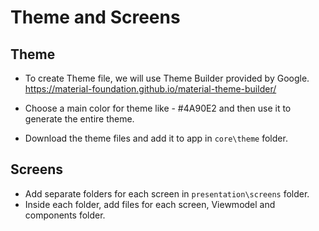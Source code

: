 # Theme and Screens

## Theme

 - To create Theme file, we will use Theme Builder provided by Google. 
https://material-foundation.github.io/material-theme-builder/

 - Choose a main color for theme like - #4A90E2 and then use it to generate the entire theme. 

 - Download the theme files and add it to app in `core\theme` folder.


## Screens

- Add separate folders for each screen in `presentation\screens` folder. 
- Inside each folder, add files for each screen, Viewmodel and components folder. 

